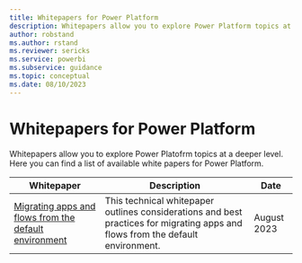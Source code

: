 ```yaml
---
title: Whitepapers for Power Platform
description: Whitepapers allow you to explore Power Platform topics at a deeper level.
author: robstand
ms.author: rstand
ms.reviewer: sericks
ms.service: powerbi
ms.subservice: guidance
ms.topic: conceptual
ms.date: 08/10/2023
---
```

# Whitepapers for Power Platform

Whitepapers allow you to explore Power Platofrm topics at a deeper level. Here you can find a list of available white papers for Power Platform.

| Whitepaper | Description | Date |
| --- | --- | --- |
| [Migrating apps and flows from the default environment](whitepaper-migrating-from-default-environment.md) |This technical whitepaper outlines considerations and best practices for migrating apps and flows from the default environment. | August 2023 |
